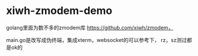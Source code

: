 # xiwh-zmodem-demo

golang里面为数不多的zmodem库 https://github.com/xiwh/zmodem，

main.go是改写成伪终端，集成xterm，websocket的可以参考下， rz，sz测过都是ok的